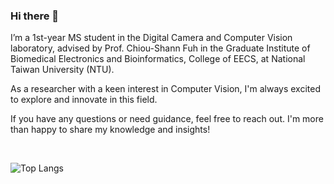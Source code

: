 ### Hi there 👋

I’m a 1st-year MS student in the Digital Camera and Computer Vision laboratory, advised by Prof. Chiou-Shann Fuh in the Graduate Institute of Biomedical Electronics and Bioinformatics, College of EECS, at National Taiwan University (NTU).

As a researcher with a keen interest in Computer Vision, I'm always excited to explore and innovate in this field.

If you have any questions or need guidance, feel free to reach out. I'm more than happy to share my knowledge and insights!


<br>

![Top Langs](https://github-readme-stats.vercel.app/api/top-langs/?username=yushengtzou&layout=compact&hide=html,css,vim%20script)

